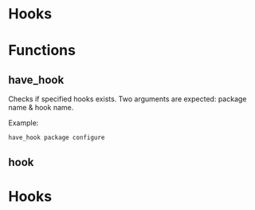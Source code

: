 # Hooks

# Functions

## have_hook

Checks if specified hooks exists. Two arguments are expected: package name & hook name.

Example:

```
have_hook package configure
```


## hook

# Hooks
